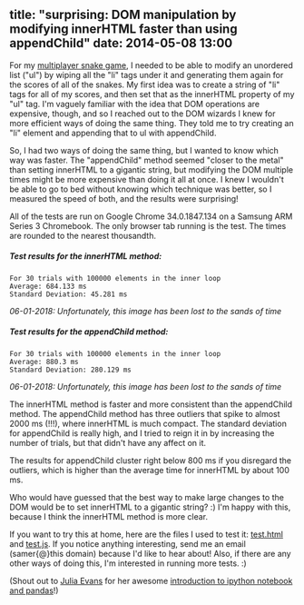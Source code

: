 title: "surprising: DOM manipulation by modifying innerHTML faster than using appendChild"
date: 2014-05-08 13:00
---

For my [multiplayer snake game](/projects/snake), I needed to be able to modify an unordered list ("ul") by wiping all the "li" tags under it and generating them again for the scores of all of the snakes. My first idea was to create a string of "li" tags for all of my scores, and then set that as the innerHTML property of my "ul" tag. I'm vaguely familiar with the idea that DOM operations are expensive, though, and so I reached out to the DOM wizards I knew for more efficient ways of doing the same thing. They told me to try creating an "li" element and appending that to ul with appendChild.

So, I had two ways of doing the same thing, but I wanted to know which way was faster. The "appendChild" method seemed "closer to the metal" than setting innerHTML to a gigantic string, but modifying the DOM multiple times might be more expensive than doing it all at once. I knew I wouldn't be able to go to bed without knowing which technique was better, so I measured the speed of both, and the results were surprising!

All of the tests are run on Google Chrome 34.0.1847.134 on a Samsung ARM Series 3 Chromebook. The only browser tab running is the test. The times are rounded to the nearest thousandth.

##### Test results for the innerHTML method:

    For 30 trials with 100000 elements in the inner loop
    Average: 684.133 ms
    Standard Deviation: 45.281 ms
*06-01-2018: Unfortunately, this image has been lost to the sands of time*

##### Test results for the appendChild method:

    For 30 trials with 100000 elements in the inner loop
    Average: 880.3 ms
    Standard Deviation: 280.129 ms
*06-01-2018: Unfortunately, this image has been lost to the sands of time*

The innerHTML method is faster and more consistent than the appendChild method. The appendChild method has three outliers that spike to almost 2000 ms (!!!), where innerHTML is much compact. The standard deviation for appendChild is really high, and I tried to reign it in by increasing the number of trials, but that didn't have any affect on it.

The results for appendChild cluster right below 800 ms if you disregard the outliers, which is higher than the average time for innerHTML by about 100 ms.

Who would have guessed that the best way to make large changes to the DOM would be to set innerHTML to a gigantic string? :) I'm happy with this, because I think the innerHTML method is more clear.

If you want to try this at home, here are the files I used to test it: [test.html](/res/test.html) and [test.js](/res/test.js). If you notice anything interesting, send me an email (samer{@}this domain) because I'd like to hear about! Also, if there are any other ways of doing this, I'm interested in running more tests. :)

(Shout out to [Julia Evans](http://jvns.ca) for her awesome [introduction to ipython notebook and pandas](http://nbviewer.ipython.org/github/jvns/talks/blob/master/pyconca2013/pistes-cyclables.ipynb)!)
